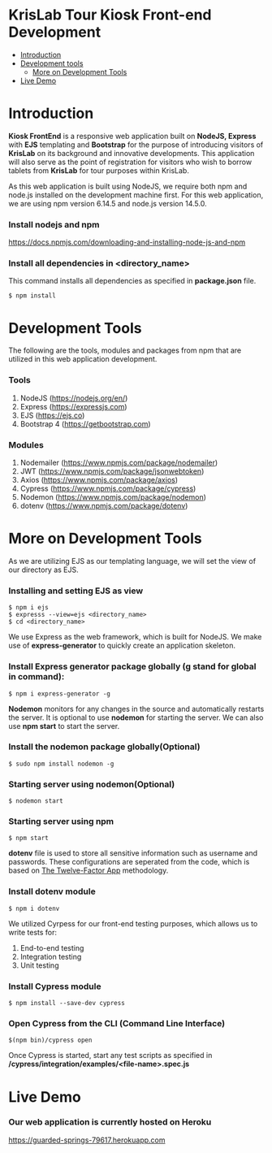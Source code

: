 KrisLab Tour Kiosk Front-end Development
========================================
- [Introduction](#introduction)
- [Development tools](#development-tools)
  - [More on Development Tools](#more-on-development-tools)
- [Live Demo](#live-demo)


# Introduction
**Kiosk FrontEnd** is a responsive web application built on **NodeJS, Express** with **EJS** templating and **Bootstrap** for the purpose of introducing visitors of **KrisLab** on its background and innovative developments. This application will also serve as the point of registration for visitors who wish to borrow tablets from **KrisLab** for tour purposes within KrisLab.

As this web application is built using NodeJS, we require both npm and node.js installed on the development machine first.
For this web application, we are using npm version 6.14.5 and node.js version 14.5.0.
### Install nodejs and npm ###
https://docs.npmjs.com/downloading-and-installing-node-js-and-npm

### Install all dependencies in <directory_name> ###
This command installs all dependencies as specified in **package.json** file.
```shell_session
$ npm install
```

# Development Tools
The following are the tools, modules and packages from npm that are utilized in this web application development.
### Tools
1. NodeJS (https://nodejs.org/en/)
2. Express (https://expressjs.com)
3. EJS (https://ejs.co)
4. Bootstrap 4 (https://getbootstrap.com)

### Modules
1. Nodemailer (https://www.npmjs.com/package/nodemailer)
2. JWT (https://www.npmjs.com/package/jsonwebtoken)
3. Axios (https://www.npmjs.com/package/axios)
4. Cypress (https://www.npmjs.com/package/cypress)
5. Nodemon (https://www.npmjs.com/package/nodemon)
6. dotenv (https://www.npmjs.com/package/dotenv)

# More on Development Tools
As we are utilizing EJS as our templating language, we will set the view of our directory as EJS.
### Installing and setting EJS as view
```shell_session
$ npm i ejs
$ expresss --view=ejs <directory_name>
$ cd <directory_name>
```
We use Express as the web framework, which is built for NodeJS. We make use of **express-generator** to quickly create an application skeleton.
### Install Express generator package globally (g stand for global in command): ###
```shell_session
$ npm i express-generator -g
```
**Nodemon** monitors for any changes in the source and automatically restarts the server. It is optional to use **nodemon** for starting the server. We can also use **npm start** to start the server.
### Install the nodemon package globally(Optional)
```shell_session
$ sudo npm install nodemon -g
```
### Starting server using nodemon(Optional)
```shell_session
$ nodemon start
```
### Starting server using npm
```sell_session
$ npm start
```

**dotenv** file is used to store all sensitive information such as username and passwords. These configurations are seperated from the code, which is based on [The Twelve-Factor App](https://12factor.net/config) methodology.
### Install dotenv module
```shell_session
$ npm i dotenv
```
We utilized Cyrpess for our front-end testing purposes, which allows us to write tests for:
1. End-to-end testing
2. Integration testing
3. Unit testing
### Install Cypress module
 ```shell_session
 $ npm install --save-dev cypress
 ```
### Open Cypress from the CLI (Command Line Interface)
```shell_session
$(npm bin)/cypress open
```
Once Cypress is started, start any test scripts as specified in **/cypress/integration/examples/\<file-name>.spec.js**

# Live Demo
### Our web application is currently hosted on Heroku
https://guarded-springs-79617.herokuapp.com
